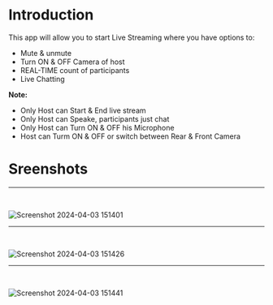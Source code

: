<h1>Introduction</h1>
<p>This app will allow you to start Live Streaming where you have options to:</p>
<ul>
  <li>Mute & unmute</li>
<li>Turn ON & OFF Camera of host</li>
<li>REAL-TIME count of participants</li>
<li>Live Chatting  </li> 
</ul>

<strong>Note: </strong>
<ul>
  <li>Only Host can Start & End live stream</li>
<li>Only Host can Speake, participants just chat </li>
<li>Only Host can Turn ON & OFF his Microphone</li>
<li>Host can Turm ON & OFF or switch between Rear & Front Camera </li> 
</ul>

<h1>Sreenshots</h1>
<hr>
<br>


![Screenshot 2024-04-03 151401](https://github.com/dev-app-ali/LetsMeet-Abdroid_Studio/assets/121374194/6f4c3019-665e-4e45-a43d-c4677939de54)

<hr>
<br>



![Screenshot 2024-04-03 151426](https://github.com/dev-app-ali/LetsMeet-Abdroid_Studio/assets/121374194/38dcfbf9-e887-4aed-9144-08a9982278d1)
<hr>
<br>

![Screenshot 2024-04-03 151441](https://github.com/dev-app-ali/LetsMeet-Abdroid_Studio/assets/121374194/66bb631c-17de-4ae7-82ec-74d62acaa2ad)
